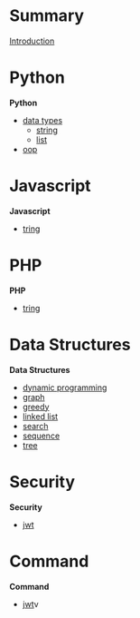 # Summary

[Introduction](./introduction.md)

# Python
**Python**
- [data types](./python/data_type/README.md)
	- [string](python/data_type/string/README.md)
	- [list](python/data_type/list/README.md)
- [oop](./python/oop/README.md)




# Javascript
**Javascript**
- [tring](./javascript/string/README.md)

# PHP
**PHP**
- [tring](./php/string/README.md)

# Data Structures
**Data Structures**
- [dynamic programming](./data_structure/README.md)
- [graph](./data_structure/README.md)
- [greedy](./data_structure/README.md)
- [linked list](./data_structure/README.md)
- [search](./data_structure/README.md)
- [sequence](./data_structure/README.md)
- [tree](./data_structure/README.md)

# Security
**Security**
- [jwt](security/jwt/README.md)

# Command
**Command**
- [jwt](command/README.md)v
